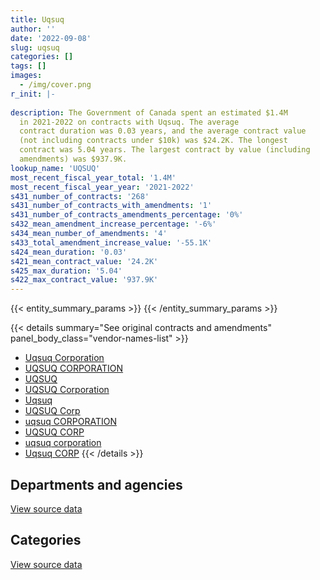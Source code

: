 ```yaml
---
title: Uqsuq
author: ''
date: '2022-09-08'
slug: uqsuq
categories: []
tags: []
images:
  - /img/cover.png
r_init: |-
  
description: The Government of Canada spent an estimated $1.4M
  in 2021-2022 on contracts with Uqsuq. The average
  contract duration was 0.03 years, and the average contract value
  (not including contracts under $10k) was $24.2K. The longest
  contract was 5.04 years. The largest contract by value (including
  amendments) was $937.9K.
lookup_name: 'UQSUQ'
most_recent_fiscal_year_total: '1.4M'
most_recent_fiscal_year_year: '2021-2022'
s431_number_of_contracts: '268'
s431_number_of_contracts_with_amendments: '1'
s431_number_of_contracts_amendments_percentage: '0%'
s432_mean_amendment_increase_percentage: '-6%'
s434_mean_number_of_amendments: '4'
s433_total_amendment_increase_value: '-55.1K'
s424_mean_duration: '0.03'
s421_mean_contract_value: '24.2K'
s425_max_duration: '5.04'
s422_max_contract_value: '937.9K'
---
```


<script src="/rmarkdown-libs/htmlwidgets/htmlwidgets.js"></script>
<link href="/rmarkdown-libs/datatables-css/datatables-crosstalk.css" rel="stylesheet" />
<script src="/rmarkdown-libs/datatables-binding/datatables.js"></script>
<script src="/rmarkdown-libs/jquery/jquery-3.6.0.min.js"></script>
<link href="/rmarkdown-libs/dt-core-bootstrap/css/dataTables.bootstrap.min.css" rel="stylesheet" />
<link href="/rmarkdown-libs/dt-core-bootstrap/css/dataTables.bootstrap.extra.css" rel="stylesheet" />
<script src="/rmarkdown-libs/dt-core-bootstrap/js/jquery.dataTables.min.js"></script>
<script src="/rmarkdown-libs/dt-core-bootstrap/js/dataTables.bootstrap.min.js"></script>
<link href="/rmarkdown-libs/crosstalk/css/crosstalk.min.css" rel="stylesheet" />
<script src="/rmarkdown-libs/crosstalk/js/crosstalk.min.js"></script>
<script src="/rmarkdown-libs/htmlwidgets/htmlwidgets.js"></script>
<link href="/rmarkdown-libs/datatables-css/datatables-crosstalk.css" rel="stylesheet" />
<script src="/rmarkdown-libs/datatables-binding/datatables.js"></script>
<script src="/rmarkdown-libs/jquery/jquery-3.6.0.min.js"></script>
<link href="/rmarkdown-libs/dt-core-bootstrap/css/dataTables.bootstrap.min.css" rel="stylesheet" />
<link href="/rmarkdown-libs/dt-core-bootstrap/css/dataTables.bootstrap.extra.css" rel="stylesheet" />
<script src="/rmarkdown-libs/dt-core-bootstrap/js/jquery.dataTables.min.js"></script>
<script src="/rmarkdown-libs/dt-core-bootstrap/js/dataTables.bootstrap.min.js"></script>
<link href="/rmarkdown-libs/crosstalk/css/crosstalk.min.css" rel="stylesheet" />
<script src="/rmarkdown-libs/crosstalk/js/crosstalk.min.js"></script>

{{< entity_summary_params >}}
{{< /entity_summary_params >}}

{{< details summary="See original contracts and amendments" panel_body_class="vendor-names-list" >}}
- [Uqsuq Corporation](https://search.open.canada.ca/en/ct/?sort=contract_value_f%20desc&page=1&search_text=%22Uqsuq%20Corporation%22)
- [UQSUQ CORPORATION](https://search.open.canada.ca/en/ct/?sort=contract_value_f%20desc&page=1&search_text=%22UQSUQ%20CORPORATION%22)
- [UQSUQ](https://search.open.canada.ca/en/ct/?sort=contract_value_f%20desc&page=1&search_text=%22UQSUQ%22)
- [UQSUQ Corporation](https://search.open.canada.ca/en/ct/?sort=contract_value_f%20desc&page=1&search_text=%22UQSUQ%20Corporation%22)
- [Uqsuq](https://search.open.canada.ca/en/ct/?sort=contract_value_f%20desc&page=1&search_text=%22Uqsuq%22)
- [UQSUQ Corp](https://search.open.canada.ca/en/ct/?sort=contract_value_f%20desc&page=1&search_text=%22UQSUQ%20Corp%22)
- [uqsuq CORPORATION](https://search.open.canada.ca/en/ct/?sort=contract_value_f%20desc&page=1&search_text=%22uqsuq%20CORPORATION%22)
- [UQSUQ CORP](https://search.open.canada.ca/en/ct/?sort=contract_value_f%20desc&page=1&search_text=%22UQSUQ%20CORP%22)
- [uqsuq corporation](https://search.open.canada.ca/en/ct/?sort=contract_value_f%20desc&page=1&search_text=%22uqsuq%20corporation%22)
- [Uqsuq CORP](https://search.open.canada.ca/en/ct/?sort=contract_value_f%20desc&page=1&search_text=%22Uqsuq%20CORP%22)
{{< /details >}}

## Departments and agencies

<div id="htmlwidget-1" style="width:100%;height:auto;" class="datatables html-widget"></div>
<script type="application/json" data-for="htmlwidget-1">{"x":{"style":"bootstrap","filter":"none","vertical":false,"data":[["<a href=\"/departments/dnd-mdn/\">National Defence<\/a>","<a href=\"/departments/rcmp-grc/\">Royal Canadian Mounted Police<\/a>"],[2604578.28,388900.74],[1655173.52,389966.22],[3135531.9,253990.18],[1206470.36,186257.31]],"container":"<table class=\"table table-striped table-hover row-border order-column display\">\n  <thead>\n    <tr>\n      <th>Department<\/th>\n      <th>2018-2019<\/th>\n      <th>2019-2020<\/th>\n      <th>2020-2021<\/th>\n      <th>2021-2022<\/th>\n    <\/tr>\n  <\/thead>\n<\/table>","options":{"order":[[4,"desc"]],"pageLength":10,"autoWidth":true,"columnDefs":[{"targets":1,"render":"function(data, type, row, meta) {\n    return type !== 'display' ? data : DTWidget.formatCurrency(data, \"$\", 2, 3, \",\", \".\", true, null);\n  }"},{"targets":2,"render":"function(data, type, row, meta) {\n    return type !== 'display' ? data : DTWidget.formatCurrency(data, \"$\", 2, 3, \",\", \".\", true, null);\n  }"},{"targets":3,"render":"function(data, type, row, meta) {\n    return type !== 'display' ? data : DTWidget.formatCurrency(data, \"$\", 2, 3, \",\", \".\", true, null);\n  }"},{"targets":4,"render":"function(data, type, row, meta) {\n    return type !== 'display' ? data : DTWidget.formatCurrency(data, \"$\", 2, 3, \",\", \".\", true, null);\n  }"},{"width":"16%","targets":[1,2,3,4]},{"className":"dt-right","targets":[1,2,3,4]}],"orderClasses":false}},"evals":["options.columnDefs.0.render","options.columnDefs.1.render","options.columnDefs.2.render","options.columnDefs.3.render"],"jsHooks":[]}</script>
<p class="text-right">
<a href="https://github.com/GoC-Spending/contracts-data/tree/main/data/out/vendors/uqsuq/summary_by_fiscal_year_by_department.csv" class="source-data-link btn btn-link">View source data</a>
</p>

## Categories

<div id="htmlwidget-2" style="width:100%;height:auto;" class="datatables html-widget"></div>
<script type="application/json" data-for="htmlwidget-2">{"x":{"style":"bootstrap","filter":"none","vertical":false,"data":[["<a href=\"/categories/facilities_and_construction/\">Facilities and construction<\/a>","<a href=\"/categories/defence/\">Defence<\/a>","<a href=\"/categories/transportation_and_logistics/\">Transportation and logistics<\/a>","<a href=\"/categories/industrial_products_and_services/\">Industrial products and services<\/a>"],[186257.31,2604578.28,202643.44,null],[186767.6,1623095.7,203198.62,32077.82],[186257.31,3135531.9,67732.88,null],[186257.31,1206470.36,null,null]],"container":"<table class=\"table table-striped table-hover row-border order-column display\">\n  <thead>\n    <tr>\n      <th>Category<\/th>\n      <th>2018-2019<\/th>\n      <th>2019-2020<\/th>\n      <th>2020-2021<\/th>\n      <th>2021-2022<\/th>\n    <\/tr>\n  <\/thead>\n<\/table>","options":{"order":[[4,"desc"]],"dom":"t","pageLength":30,"autoWidth":true,"columnDefs":[{"targets":1,"render":"function(data, type, row, meta) {\n    return type !== 'display' ? data : DTWidget.formatCurrency(data, \"$\", 2, 3, \",\", \".\", true, null);\n  }"},{"targets":2,"render":"function(data, type, row, meta) {\n    return type !== 'display' ? data : DTWidget.formatCurrency(data, \"$\", 2, 3, \",\", \".\", true, null);\n  }"},{"targets":3,"render":"function(data, type, row, meta) {\n    return type !== 'display' ? data : DTWidget.formatCurrency(data, \"$\", 2, 3, \",\", \".\", true, null);\n  }"},{"targets":4,"render":"function(data, type, row, meta) {\n    return type !== 'display' ? data : DTWidget.formatCurrency(data, \"$\", 2, 3, \",\", \".\", true, null);\n  }"},{"width":"16%","targets":[1,2,3,4]},{"className":"dt-right","targets":[1,2,3,4]}],"orderClasses":false,"lengthMenu":[10,25,30,50,100]}},"evals":["options.columnDefs.0.render","options.columnDefs.1.render","options.columnDefs.2.render","options.columnDefs.3.render"],"jsHooks":[]}</script>
<p class="text-right">
<a href="https://github.com/GoC-Spending/contracts-data/tree/main/data/out/vendors/uqsuq/summary_by_fiscal_year_by_category.csv" class="source-data-link btn btn-link">View source data</a>
</p>
